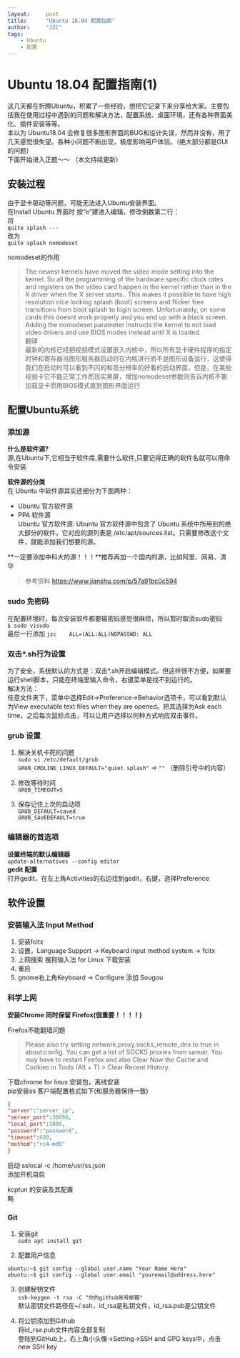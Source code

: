 ```yaml
---
layout:     post
title:      "Ubuntu 18.04 配置指南"
author:     "JZC"
tags:
    - Ubuntu
    - 配置
---
```

# Ubuntu 18.04 配置指南(1)

这几天都在折腾Ubuntu，积累了一些经验，想把它记录下来分享给大家。主要包括我在使用过程中遇到的问题和解决方法，配置系统、桌面环境，还有各种界面美化、插件安装等等。  
本以为 Ubuntu18.04 会修复很多图形界面的BUG和设计失误，然而并没有，用了几天感觉很失望。各种小问题不断出现，极度影响用户体验。（绝大部分都是GUI的问题）  
下面开始进入正题～～  （本文持续更新）
## 安装过程  
由于显卡驱动等问题，可能无法进入Ubuntu安装界面。  
在Install Ubuntu 界面时  按“e”建进入编辑，修改倒数第二行：  
将  
`quite splash --- `  
改为  
`quite splash nomodeset`  

nomodeset的作用

>The newest kernels have moved the video mode setting into the kernel. So all the programming of the hardware specific clock rates and registers on the video card happen in the kernel rather than in the X driver when the X server starts.. This makes it possible to have high resolution nice looking splash (boot) screens and flicker free transitions from boot splash to login screen. Unfortunately, on some cards this doesnt work properly and you end up with a black screen. Adding the nomodeset parameter instructs the kernel to not load video drivers and use BIOS modes instead until X is loaded.  
翻译  
最新的内核已经把视频模式设置嵌入内核中，所以所有显卡硬件程序的指定时钟和寄存器当图形服务器启动时在内核进行而不是图形设备运行，这使得我们在启动时可以看到不闪的和高分辨率的好看的启动界面，但是，在某些视频卡它不能正常工作而现实黑屏，增加nomodeset参数则告诉内核不要加载显卡而用BIOS模式直到图形界面运行

## 配置Ubuntu系统

### 添加源  
**什么是软件源?**  
源,在Ubuntu下,它相当于软件库,需要什么软件,只要记得正确的软件名就可以用命令安装  

**软件源的分类**  
在 Ubuntu 中软件源其实还细分为下面两种：
+ Ubuntu 官方软件源  
+ PPA 软件源    
Ubuntu 官方软件源:
Ubuntu 官方软件源中包含了 Ubuntu 系统中所用到的绝大部分的软件，它对应的源列表是 /etc/apt/sources.list。只需要修改这个文件，就能添加我们想要的源。  

**一定要添加中科大的源！！！**推荐再加一个国内的源，比如阿里、网易、清华  
>参考资料 https://www.jianshu.com/p/57a91bc0c594

### sudo 免密码
在配置环境时，每次安装软件都要输密码感觉很麻烦，所以暂时取消sudo密码  
`$ sudo visudo`  
最后一行添加 `jzc    ALL=(ALL:ALL)NOPASSWD: ALL`

### 双击*.sh行为设置
为了安全，系统默认的方式是：双击*.sh开启编辑模式。但这样很不方便，如果要运行shell脚本，只能在终端里输入命令，右键菜单是找不到运行的。  
解决方法：  
任意文件夹下，菜单中选择Edit->Preference->Behavior选项卡，可以看到默认为View executable text files when they are opened。把其选择为Ask each time，之后每次鼠标点击，可以让用户选择以何种方式响应双击事件。

### grub 设置
1. 解决关机卡死的问题  
`sudo vi /etc/default/grub`   
`GRUB_CMDLINE_LINUX_DEFAULT="quiet splash"`   ->  `""`  （删除引号中的内容）

2. 修改等待时间  
`GRUB_TIMEOUT=5`

3. 保存记住上次的启动项  
`GRUB_DEFAULT=saved`  
`GRUB_SAVEDEFAULT=true`

### 编辑器的首选项
**设置终端的默认编辑器**  
`update-alternatives --config editor `  
**gedit 配置**   
打开gedit，在左上角Activities的右边找到gedit，右键，选择Preference  

## 软件设置

### 安装输入法 Input Method  
1. 安装fcitx
2. 设置，Language Support -> Keyboard input method system -> fcitx
3. 上网搜索 搜狗输入法 for Linux 下载安装
4. 重启
5. gnome右上角Keyboard -> Configure 添加 Sougou  

### 科学上网
**安装Chrome 同时保留 Firefox(很重要！！！！)**  

Firefox不能翻墙问题  
>Please also try setting network.proxy.socks_remote_dns to true in about:config. You can get a list of SOCKS proxies from samair. You may have to restart Firefox and also Clear Now the Cache and Cookies in Tools (Alt + T) > Clear Recent History.  
  
下载chrome for linux 安装包，离线安装  
pip安装ss 客户端配置格式如下(和服务器保持一致)
```json
{ 
"server":"server_ip",
"server_port":30696,
"local_port":1080,
"password":"password",
"timeout":600,
"method":"rc4-md5"
}
```
启动  sslocal -c /home/usr/ss.json  
添加开机自启  

kcptun 的安装及其配置  
略



### Git
1. 安装git  
`sudo apt install git`  

2. 配置用户信息
```
ubuntu:~$ git config --global user.name "Your Name Here"
ubuntu:~$ git config --global user.email "youremail@address.here"
```

3. 创建秘钥文件  
`ssh-keygen -t rsa -C "你的github账号邮箱"`  
默认密钥文件路径在~/.ssh，id_rsa是私钥文件，id_rsa.pub是公钥文件

4. 将公钥添加到Github  
将id_rsa.pub文件内容全部复制  
登陆到GitHub上，右上角小头像->Setting->SSH and GPG keys中，点击new SSH key

